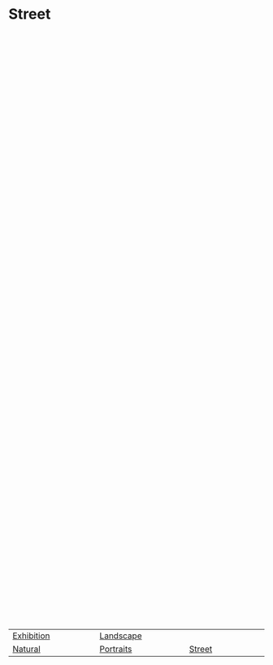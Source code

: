 # Street



<div style="display: flex; justify-content: center; align-items: center; height: 60vh;">
<table cellspacing="0" cellpadding="10">
<tbody>
<tr valign="bottom">


<td width="250px"><a href="photographs/topographies/index.php?page=1&amp;menu=photographs"><img src="/images/1.jpg" alt="" ><br>Exhibition</a><br></td> 
  
<td width="250px"><a href="i.html"><img src="/images/1.jpg" alt="" ><br>Landscape</a><br></td> 
  
</tr>

<tr valign="bottom">   
  
<td width="250px"><a href="photographs/topographies/index.php?page=1&amp;menu=photographs"><img src="/images/1.jpg" alt="" ><br>Natural</a><br></td> 
       
<td width="250px"><a href="photographs/topographies/index.php?page=1&amp;menu=photographs"><img src="/images/1.jpg" alt="" ><br>Portraits</a><br></td> 

<td width="250px"><a href="photographs/topographies/index.php?page=1&amp;menu=photographs"><img src="/images/1.jpg" alt="" ><br>Street</a><br></td> 

</tr>
</tbody>
</table>
</div>





  
  





  

